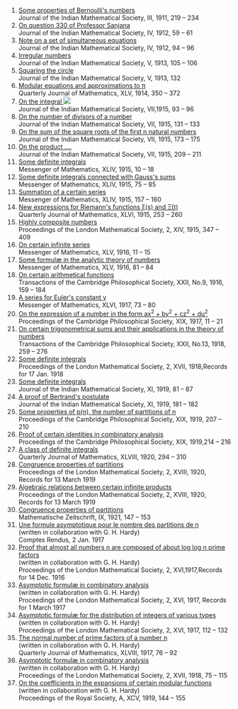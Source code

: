 <ol>
				<li>
					<a target="_blank" href="https://github.com/manjunath5496/Published-works-of-Srinivasa-Ramanujan/blob/master/ram01.pdf">Some properties of Bernoulli's numbers</a><br />
					<span>Journal of the Indian Mathematical Society, III, 1911, 219 &#x2013; 234</span>
				</li>
				<li>
					<a target="_blank" href="https://github.com/manjunath5496/Published-works-of-Srinivasa-Ramanujan/blob/master/ram02.pdf">On question 330 of Professor Sanjana</a><br />
					<span>Journal of the Indian Mathematical Society, IV, 1912, 59 &#x2013; 61</span>
				</li>
				<li>
					<a target="_blank" href="https://github.com/manjunath5496/Published-works-of-Srinivasa-Ramanujan/blob/master/ram03.pdf">Note on a set of simultaneous equations</a><br />
					<span>Journal of the Indian Mathematical Society, IV, 1912, 94 &#x2013; 96</span>
				</li>
				<li>
					<a target="_blank" href="https://github.com/manjunath5496/Published-works-of-Srinivasa-Ramanujan/blob/master/ram04.pdf">Irregular numbers</a><br />
					<span>Journal of the Indian Mathematical Society, V, 1913, 105 &#x2013; 106</span>
				</li>
				<li>
					<a target="_blank" href="https://github.com/manjunath5496/Published-works-of-Srinivasa-Ramanujan/blob/master/ram05.pdf">Squaring the circle</a><br />
					<span>Journal of the Indian Mathematical Society, V, 1913, 132</span>
				</li>
				<li>
					<a target="_blank" href="https://github.com/manjunath5496/Published-works-of-Srinivasa-Ramanujan/blob/master/ram06.pdf">Modular equations and approximations to &pi;</a><br />
					<span>Quarterly Journal of Mathematics, XLV, 1914, 350 &#x2013; 372</span>
				</li>
				<li>
					<a target="_blank" href="https://github.com/manjunath5496/Published-works-of-Srinivasa-Ramanujan/blob/master/ram07.pdf">On the integral <img src="https://www.w3schools.com/tags/smiley.gif"></a><br />
					<span>Journal of the Indian Mathematical Society, VII,1915, 93 &#x2013; 96</span>
				</li>
				<li>
					<a target="_blank" href="https://github.com/manjunath5496/Published-works-of-Srinivasa-Ramanujan/blob/master/ram08.pdf">On the number of divisors of a number</a><br />
					<span>Journal of the Indian Mathematical Society, VII, 1915, 131 &#x2013; 133</span>
				</li>
				<li>
					<a target="_blank" href="https://github.com/manjunath5496/Published-works-of-Srinivasa-Ramanujan/blob/master/ram09.pdf">On the sum of the square roots of the first n natural numbers</a><br />
					<span>Journal of the Indian Mathematical Society, VII, 1915, 173 &#x2013; 175</span>
				</li>
				<li>
					<a target="_blank" href="https://github.com/manjunath5496/Published-works-of-Srinivasa-Ramanujan/blob/master/ram10.pdf">On the product ....</a><br />
					<span>Journal of the Indian Mathematical Society, VII, 1915, 209 &#x2013; 211</span>
				</li>
				<li>
					<a target="_blank" href="https://github.com/manjunath5496/Published-works-of-Srinivasa-Ramanujan/blob/master/ram11.pdf">Some definite integrals</a><br />
					<span>Messenger of Mathematics, XLIV, 1915, 10 &#x2013; 18</span>
				</li>
				<li>
					<a target="_blank" href="https://github.com/manjunath5496/Published-works-of-Srinivasa-Ramanujan/blob/master/ram12.pdf">Some definite integrals connected with Gauss's sums</a><br />
					<span>Messenger of Mathematics, XLIV, 1915, 75 &#x2013; 85</span>
				</li>
				<li>
					<a target="_blank" href="https://github.com/manjunath5496/Published-works-of-Srinivasa-Ramanujan/blob/master/ram13.pdf">Summation of a certain series</a><br />
					<span>Messenger of Mathematics, XLIV, 1915, 157 &#x2013; 160</span>
				</li>
				<li>
					<a target="_blank" href="https://github.com/manjunath5496/Published-works-of-Srinivasa-Ramanujan/blob/master/ram14.pdf">New expressions for Riemann's functions &xi;(s) and &Xi;(t) </a><br />
					<span>Quarterly Journal of Mathematics, XLVI, 1915, 253 &#x2013; 260</span>
				</li>
				<li>
					<a target="_blank" href="https://github.com/manjunath5496/Published-works-of-Srinivasa-Ramanujan/blob/master/ram15.pdf">Highly composite numbers</a><br />
					<span>Proceedings of the London Mathematical Society, 2, XIV, 1915, 347 &#x2013; 409</span>
				</li>
				<li>
					<a target="_blank" href="https://github.com/manjunath5496/Published-works-of-Srinivasa-Ramanujan/blob/master/ram16.pdf">On certain infinite series</a><br />
					<span>Messenger of Mathematics, XLV, 1916, 11 &#x2013; 15</span>
				</li>
				<li>
					<a target="_blank" href="https://github.com/manjunath5496/Published-works-of-Srinivasa-Ramanujan/blob/master/ram17.pdf">Some formulæ in the analytic theory of numbers</a><br />
					<span>Messenger of Mathematics, XLV, 1916, 81 &#x2013; 84</span>
				</li>
				<li>
					<a target="_blank" href="https://github.com/manjunath5496/Published-works-of-Srinivasa-Ramanujan/blob/master/ram18.pdf">On certain arithmetical functions</a><br />
					<span>Transactions of the Cambridge Philosophical Society, XXII, No.9, 1916, 159 &#x2013; 184</span>
				</li>
				<li>
					<a target="_blank" href="https://github.com/manjunath5496/Published-works-of-Srinivasa-Ramanujan/blob/master/ram19.pdf">A series for Euler's constant &gamma;</a><br />
					<span>Messenger of Mathematics, XLVI, 1917, 73 &#x2013; 80</span>
				</li>
				<li>
					<a target="_blank" href="https://github.com/manjunath5496/Published-works-of-Srinivasa-Ramanujan/blob/master/ram20.pdf">On the expression of a number in the form ax<sup>2</sup> + by<sup>2</sup> + cz<sup>2</sup> + du<sup>2</sup></a><br />
					<span>Proceedings of the Cambridge Philosophical Society, XIX, 1917, 11 &#x2013; 21</span>
				</li>
				<li>
					<a target="_blank" href="https://github.com/manjunath5496/Published-works-of-Srinivasa-Ramanujan/blob/master/ram21.pdf">On certain trigonometrical sums and their applications in the theory of numbers</a><br />
					<span>Transactions of the Cambridge Philosophical Society, XXII, No.13, 1918, 259 &#x2013; 276</span>
				</li>
				<li>
					<a target="_blank" href="https://github.com/manjunath5496/Published-works-of-Srinivasa-Ramanujan/blob/master/ram22.pdf">Some definite integrals</a><br />
					<span>Proceedings of the London Mathematical Society, 2, XVII, 1918,Records for 17 Jan. 1918</span>
				</li>
				<li>
					<a target="_blank" href="https://github.com/manjunath5496/Published-works-of-Srinivasa-Ramanujan/blob/master/ram23.pdf">Some definite integrals</a><br />
					<span>Journal of the Indian Mathematical Society, XI, 1919, 81 &#x2013; 87</span>
				</li>
				<li>
					<a target="_blank" href="https://github.com/manjunath5496/Published-works-of-Srinivasa-Ramanujan/blob/master/ram24.pdf">A proof of Bertrand's postulate</a><br />
					<span>Journal of the Indian Mathematical Society, XI, 1919, 181 &#x2013; 182</span>
				</li>
				<li>
					<a target="_blank" href="https://github.com/manjunath5496/Published-works-of-Srinivasa-Ramanujan/blob/master/ram25.pdf">Some properties of p(n), the number of partitions of n</a><br />
					<span>Proceedings of the Cambridge Philosophical Society, XIX, 1919, 207 &#x2013; 210</span>
				</li>
				<li>
					<a target="_blank" href="https://github.com/manjunath5496/Published-works-of-Srinivasa-Ramanujan/blob/master/ram26.pdf">Proof of certain identities in combinatory analysis</a><br />
					<span>Proceedings of the Cambridge Philosophical Society, XIX, 1919,214 &#x2013; 216</span>
				</li>
				<li>
					<a target="_blank" href="https://github.com/manjunath5496/Published-works-of-Srinivasa-Ramanujan/blob/master/ram27.pdf">A class of definite integrals</a><br />
					<span>Quarterly Journal of Mathematics, XLVIII, 1920, 294 &#x2013; 310</span>
				</li>
				<li>
					<a target="_blank" href="https://github.com/manjunath5496/Published-works-of-Srinivasa-Ramanujan/blob/master/ram28.pdf">Congruence properties of partitions</a><br />
					<span>Proceedings of the London Mathematical Society, 2, XVIII, 1920, Records for 13 March 1919</span>
				</li>
				<li>
					<a target="_blank" href="https://github.com/manjunath5496/Published-works-of-Srinivasa-Ramanujan/blob/master/ram29.pdf">Algebraic relations between certain infinite products</a><br />
					<span>Proceedings of the London Mathematical Society, 2, XVIII, 1920, Records for 13 March 1919</span>
				</li>
				<li>
					<a target="_blank" href="https://github.com/manjunath5496/Published-works-of-Srinivasa-Ramanujan/blob/master/ram30.pdf">Congruence properties of partitions</a><br />
					<span>Mathematische Zeitschrift, IX, 1921, 147 &#x2013; 153</span>
				</li>
				<li>
					<a target="_blank" href="https://github.com/manjunath5496/Published-works-of-Srinivasa-Ramanujan/blob/master/ram31.pdf">Une formule asymptotique pour le nombre des partitions de n</a><br />
					<span>(written in collaboration with G. H. Hardy)</span><br />
					<span>Comptes Rendus, 2 Jan. 1917</span>
				</li>
				<li>
					<a target="_blank" href="https://github.com/manjunath5496/Published-works-of-Srinivasa-Ramanujan/blob/master/ram32.pdf">Proof that almost all numbers n are composed of about log log n prime factors</a><br />
					<span>(written in collaboration with G. H. Hardy)</span><br />
					<span>Proceedings of the London Mathematical Society, 2, XVI,1917,Records for 14 Dec. 1916</span>
				</li>
				<li>
					<a target="_blank" href="https://github.com/manjunath5496/Published-works-of-Srinivasa-Ramanujan/blob/master/ram33.pdf">Asymptotic formulæ in combinatory analysis</a><br />
					<span>(written in collaboration with G. H. Hardy)</span><br />
					<span>Proceedings of the London Mathematical Society, 2, XVI, 1917, Records for 1 March 1917</span>
				</li>
				<li>
					<a target="_blank" href="https://github.com/manjunath5496/Published-works-of-Srinivasa-Ramanujan/blob/master/ram34.pdf">Asymptotic formulæ for the distribution of integers of various types</a><br />
					<span>(written in collaboration with G. H. Hardy)</span><br />
					<span>Proceedings of the London Mathematical Society, 2, XVI, 1917, 112 &#x2013; 132</span>
				</li>
				<li>
					<a target="_blank" href="https://github.com/manjunath5496/Published-works-of-Srinivasa-Ramanujan/blob/master/ram35.pdf">The normal number of prime factors of a number n </a><br />
					<span>(written in collaboration with G. H. Hardy)</span><br />
					<span>Quarterly Journal of Mathematics, XLVIII, 1917, 76 &#x2013; 92</span>
				</li>
				<li>
					<a target="_blank" href="https://github.com/manjunath5496/Published-works-of-Srinivasa-Ramanujan/blob/master/ram36.pdf">Asymptotic formulæ in combinatory analysis</a><br />
					<span>(written in collaboration with G. H. Hardy)</span><br />
					<span>Proceedings of the London Mathematical Society, 2, XVII, 1918, 75 &#x2013; 115</span>
				</li>
				<li>
					<a target="_blank" href="https://github.com/manjunath5496/Published-works-of-Srinivasa-Ramanujan/blob/master/ram37.pdf">On the coefficients in the expansions of certain modular functions</a><br />
					<span>(written in collaboration with G. H. Hardy)</span><br />
					<span>Proceedings of the Royal Society, A, XCV, 1919, 144 &#x2013; 155</span>
				</li>
			</ol>
